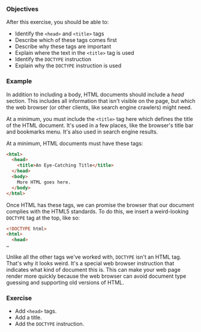 ### Objectives

After this exercise, you should be able to:

- Identify the `<head>` and `<title>` tags
- Describe which of these tags comes first
- Describe why these tags are important
- Explain where the text in the `<title>` tag is used
- Identify the `DOCTYPE` instruction
- Explain why the `DOCTYPE` instruction is used

### Example

In addition to including a body, HTML documents should include a *head* section. This includes all information that isn't visible on the page, but which the web browser (or other clients, like search engine crawlers) might need.

At a minimum, you must include the `<title>` tag here which defines the title of the HTML document. It's used in a few places, like the browser's title bar and bookmarks menu. It's also used in search engine results.

At a minimum, HTML documents must have these tags:

```html
<html>
  <head>
    <title>An Eye-Catching Title</title>
  </head>
  <body>
    More HTML goes here.
  </body>
</html>
```

Once HTML has these tags, we can promise the browser that our document complies with the HTML5 standards. To do this, we insert a weird-looking `DOCTYPE` tag at the top, like so:

```html
<!DOCTYPE html>
<html>
  <head>
…
```

Unlike all the other tags we've worked with, `DOCTYPE` isn't an HTML tag. That's why it looks weird. It's a special web browser instruction that indicates what kind of document this is. This can make your web page render more quickly because the web browser can avoid document type guessing and supporting old versions of HTML.

### Exercise

- Add `<head>` tags.
- Add a title.
- Add the `DOCTYPE` instruction.
